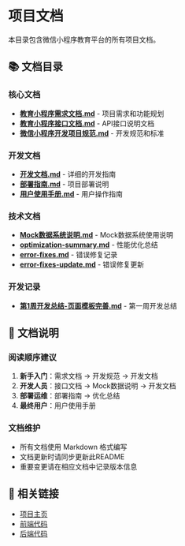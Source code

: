 # 项目文档

本目录包含微信小程序教育平台的所有项目文档。

## 📚 文档目录

### 核心文档
- [**教育小程序需求文档.md**](./教育小程序需求文档.md) - 项目需求和功能规划
- [**教育小程序接口文档.md**](./教育小程序接口文档.md) - API接口说明文档
- [**微信小程序开发项目规范.md**](./微信小程序开发项目规范.md) - 开发规范和标准

### 开发文档
- [**开发文档.md**](./开发文档.md) - 详细的开发指南
- [**部署指南.md**](./部署指南.md) - 项目部署说明
- [**用户使用手册.md**](./用户使用手册.md) - 用户操作指南

### 技术文档
- [**Mock数据系统说明.md**](./Mock数据系统说明.md) - Mock数据系统使用说明
- [**optimization-summary.md**](./optimization-summary.md) - 性能优化总结
- [**error-fixes.md**](./error-fixes.md) - 错误修复记录
- [**error-fixes-update.md**](./error-fixes-update.md) - 错误修复更新

### 开发记录
- [**第1周开发总结-页面模板完善.md**](./第1周开发总结-页面模板完善.md) - 第一周开发总结

## 📖 文档说明

### 阅读顺序建议
1. **新手入门**：需求文档 → 开发规范 → 开发文档
2. **开发人员**：接口文档 → Mock数据说明 → 开发文档
3. **部署运维**：部署指南 → 优化总结
4. **最终用户**：用户使用手册

### 文档维护
- 所有文档使用 Markdown 格式编写
- 文档更新时请同步更新此README
- 重要变更请在相应文档中记录版本信息

## 🔗 相关链接
- [项目主页](../README.md)
- [前端代码](../frontend/)
- [后端代码](../backend/)